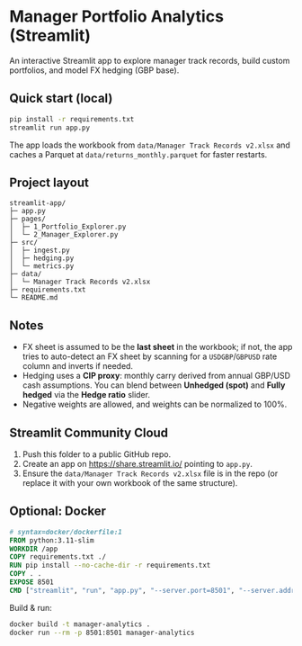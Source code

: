 # Manager Portfolio Analytics (Streamlit)

An interactive Streamlit app to explore manager track records, build custom portfolios, and model FX hedging (GBP base).

## Quick start (local)
```bash
pip install -r requirements.txt
streamlit run app.py
```

The app loads the workbook from `data/Manager Track Records v2.xlsx` and caches a Parquet at `data/returns_monthly.parquet` for faster restarts.

## Project layout
```
streamlit-app/
├─ app.py
├─ pages/
│  ├─ 1_Portfolio_Explorer.py
│  └─ 2_Manager_Explorer.py
├─ src/
│  ├─ ingest.py
│  ├─ hedging.py
│  └─ metrics.py
├─ data/
│  └─ Manager Track Records v2.xlsx
├─ requirements.txt
└─ README.md
```

## Notes
- FX sheet is assumed to be the **last sheet** in the workbook; if not, the app tries to auto-detect an FX sheet by scanning for a `USDGBP`/`GBPUSD` rate column and inverts if needed.
- Hedging uses a **CIP proxy**: monthly carry derived from annual GBP/USD cash assumptions. You can blend between **Unhedged (spot)** and **Fully hedged** via the **Hedge ratio** slider.
- Negative weights are allowed, and weights can be normalized to 100%.

## Streamlit Community Cloud
1. Push this folder to a public GitHub repo.
2. Create an app on https://share.streamlit.io/ pointing to `app.py`.
3. Ensure the `data/Manager Track Records v2.xlsx` file is in the repo (or replace it with your own workbook of the same structure).

## Optional: Docker
```Dockerfile
# syntax=docker/dockerfile:1
FROM python:3.11-slim
WORKDIR /app
COPY requirements.txt ./
RUN pip install --no-cache-dir -r requirements.txt
COPY . .
EXPOSE 8501
CMD ["streamlit", "run", "app.py", "--server.port=8501", "--server.address=0.0.0.0"]
```
Build & run:
```bash
docker build -t manager-analytics .
docker run --rm -p 8501:8501 manager-analytics
```
